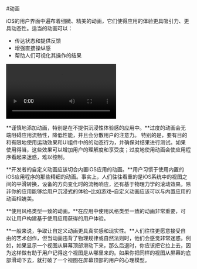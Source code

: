 #动画

iOS的用户界面中遍布着细微、精美的动画，它们使得应用的体验更具吸引力、更具动态性。适当的动画可以：

* 传达状态和提供反馈
* 增强直接操纵感
* 帮助人们可视化其操作的结果


![animation_intro.m4v](/images/animation_intro.m4v)

**谨慎地添加动画，特别是在不提供沉浸性体验感的应用中。**过度的动画会无端阻碍应用流畅性，降低性能，并且会分散用户的注意力。
特别的是，要有目的和有限地使用运动效果和UI组件中的的动态行为，并确保对结果进行测试。如果使用得当，这些效果可以增加用户的理解度和享受度；过度地使用动画会使应用程序看起来迷惑，难以控制。

**开发者的自定义动画应该切合内置iOS应用的动画。**用户习惯于使用内置的iOS应用程序的那些精细的动画。事实上，人们往往看重的是iOS系统中的视图之间的平滑转换，设备的方向变化时的流畅响应，还有基于物理力学的滚动效果。除非你的应用能够给用户沉浸式的体验–比如游戏–自定义动画应该可以与内置应用的动画相媲美。

**使用风格类型一致的动画。**在应用中使用风格类型一致的动画非常重要，可以让用户构建基于使用应用获得的用户体验。

**一般来说，争取让自定义动画更具真实感和现实性。**人们往往更愿意接受自由的艺术创作，但当动画违背了物理规律或自然法则时，他们会感觉非常迷惑。例如，如果显示一个视图从屏幕顶部滑动下来，那么后退时，你应该把它拉上去，因为这样做有助于用户记得这个视图是从哪里来的。如果你把同样的视图从屏幕的底部滑动下去，就打破了一个视图在屏幕顶部的用户的心理模型。


